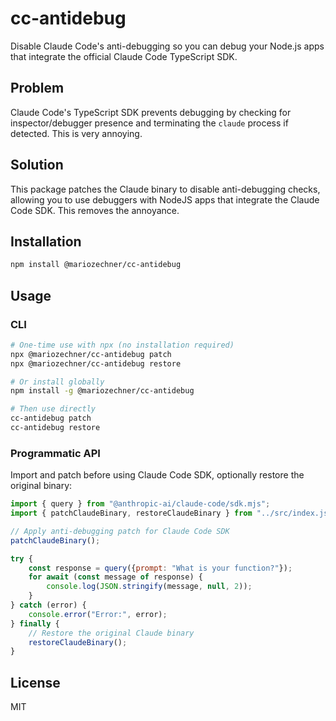 # cc-antidebug

Disable Claude Code's anti-debugging so you can debug your Node.js apps that integrate the official Claude Code TypeScript SDK.

## Problem

Claude Code's TypeScript SDK prevents debugging by checking for inspector/debugger presence and terminating the `claude` process if detected. This is very annoying.

## Solution

This package patches the Claude binary to disable anti-debugging checks, allowing you to use debuggers with NodeJS apps that integrate the Claude Code SDK. This removes the annoyance.

## Installation

```bash
npm install @mariozechner/cc-antidebug
```

## Usage

### CLI

```bash
# One-time use with npx (no installation required)
npx @mariozechner/cc-antidebug patch
npx @mariozechner/cc-antidebug restore

# Or install globally
npm install -g @mariozechner/cc-antidebug

# Then use directly
cc-antidebug patch
cc-antidebug restore
```

### Programmatic API

Import and patch before using Claude Code SDK, optionally restore the original binary:

```javascript
import { query } from "@anthropic-ai/claude-code/sdk.mjs";
import { patchClaudeBinary, restoreClaudeBinary } from "../src/index.js";

// Apply anti-debugging patch for Claude Code SDK
patchClaudeBinary();

try {
	const response = query({prompt: "What is your function?"});
	for await (const message of response) {
		console.log(JSON.stringify(message, null, 2));
	}
} catch (error) {
	console.error("Error:", error);
} finally {
	// Restore the original Claude binary
	restoreClaudeBinary();
}

```

## License

MIT